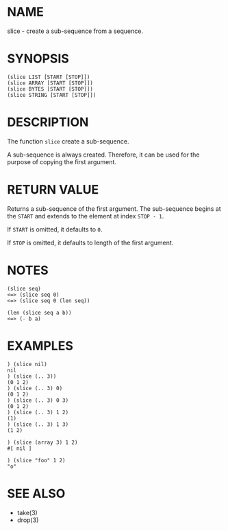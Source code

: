 # NAME
slice - create a sub-sequence from a sequence.

# SYNOPSIS

    (slice LIST [START [STOP]])
    (slice ARRAY [START [STOP]])
    (slice BYTES [START [STOP]])
    (slice STRING [START [STOP]])

# DESCRIPTION
The function `slice` create a sub-sequence.

A sub-sequence is always created. Therefore, it can be used for the purpose of copying the first argument.

# RETURN VALUE
Returns a sub-sequence of the first argument. The sub-sequence begins at the `START` and extends to the element at index `STOP - 1`.

If `START` is omitted, it defaults to `0`.

If `STOP` is omitted, it defaults to length of the first argument.

# NOTES

    (slice seq)
    <=> (slice seq 0)
    <=> (slice seq 0 (len seq))

    (len (slice seq a b))
    <=> (- b a)

# EXAMPLES

    ) (slice nil)
    nil
    ) (slice (.. 3))
    (0 1 2)
    ) (slice (.. 3) 0)
    (0 1 2)
    ) (slice (.. 3) 0 3)
    (0 1 2)
    ) (slice (.. 3) 1 2)
    (1)
    ) (slice (.. 3) 1 3)
    (1 2)

    ) (slice (array 3) 1 2)
    #[ nil ]

    ) (slice "foo" 1 2)
    "o"

# SEE ALSO
- take(3)
- drop(3)
